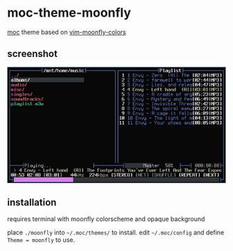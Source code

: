 # moc-theme-moonfly
[moc](https://moc.daper.net/) theme based on [vim-moonfly-colors](https://github.com/bluz71/vim-moonfly-colors)

screenshot
----------
![sample screenshot](moc-moonfly.png "sample screenshot")

installation
------------
requires terminal with moonfly colorscheme and opaque background

place `./moonfly` into `~/.moc/themes/` to install. edit `~/.moc/config` and define `Theme = moonfly` to use.
